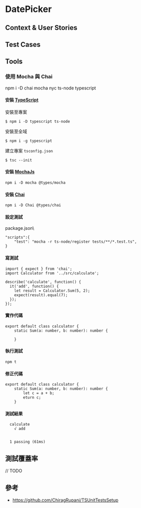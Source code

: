 # DatePicker

## Context & User Stories 

## Test Cases 

## Tools

### 使用 Mocha 與 Chai
npm i -D chai mocha nyc ts-node typescript

#### 安裝 [TypeScript](https://www.typescriptlang.org)
安裝至專案

```shell
$ npm i -D typescript ts-node
```
安裝至全域

```shell
$ npm i -g typescript
```
建立專案 `tsconfig.json`
```
$ tsc --init
```

#### 安裝 [MochaJs](https://mochajs.org/)

```shell
npm i -D mocha @types/mocha
```

#### 安裝 [Chai](https://www.chaijs.com/)
```shell
npm i -D Chai @types/chai
```

#### 設定測試
package.json\
```script
"scripts":{
    "test": "mocha -r ts-node/register tests/**/*.test.ts",
}
```

#### 寫測試

```script
import { expect } from 'chai';
import Calculator from '../src/calculate';

describe('calculate', function() {
  it('add', function() {
    let result = Calculator.Sum(5, 2);
    expect(result).equal(7);
  }); 
});
```

#### 實作代碼
```script
export default class calculator {
    static Sum(a: number, b: number): number {
  
    }
```

#### 執行測試
```shell
npm t
```

#### 修正代碼
```script
export default class calculator {
    static Sum(a: number, b: number): number {
        let c = a + b;
        eturn c;
    }
```

#### 測試結果

```shell
  calculate
    √ add


  1 passing (61ms)
```

## 測試覆蓋率
// TODO



## 參考
 - https://github.com/ChiragRupani/TSUnitTestsSetup